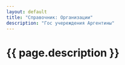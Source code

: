 ```yaml
---
layout: default
title: "Справочник: Организации"
description: "Гос учереждения Аргентины"
---
```

# {{ page.description }}
